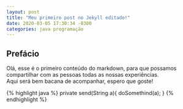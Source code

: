 ```yaml
---
layout: post
title: "Meu primeiro post no Jekyll editado!"
date: 2020-03-05 17:30:34 -0300
categories: java programação
---
```


Prefácio
--------
Olá, esse é o primeiro conteúdo do markdown, para que possamos compartilhar com as pessoas todas as nossas experiências.  
Aqui será bem bacana de acompanhar, espero que goste!

{% highlight java %}
private send(String a){
    doSomethind(a);
}
{% endhighlight %}

